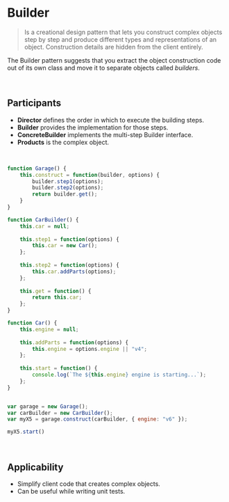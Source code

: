 # Builder

> Is a creational design pattern that lets you construct complex objects step by step and produce different types and representations of an object. Construction details are hidden from the client entirely.

The Builder pattern suggests that you extract the object construction code out of its own class and move it to separate objects called *builders*.

<br>

## Participants

* **Director** defines the order in which to execute the building steps.
* **Builder** provides the implementation for those steps.
* **ConcreteBuilder** implements the multi-step Builder interface.
* **Products** is the complex object.

<br>

```js
function Garage() {
    this.construct = function(builder, options) {
        builder.step1(options);
        builder.step2(options);
        return builder.get();
    }
}

function CarBuilder() {
    this.car = null;
 
    this.step1 = function(options) {
        this.car = new Car();
    };
 
    this.step2 = function(options) {
        this.car.addParts(options);
    };
 
    this.get = function() {
        return this.car;
    };
}

function Car() {
    this.engine = null;
 
    this.addParts = function(options) {
        this.engine = options.engine || "v4";
    };
 
    this.start = function() {
        console.log(`The ${this.engine} engine is starting...`);
    };
}


var garage = new Garage();
var carBuilder = new CarBuilder();
var myX5 = garage.construct(carBuilder, { engine: "v6" });

myX5.start()

```

<br>

## Applicability

* Simplify client code that creates complex objects.
* Can be useful while writing unit tests.